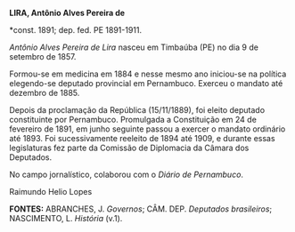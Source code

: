 **LIRA, Antônio Alves Pereira de**

\*const. 1891; dep. fed. PE 1891-1911.

*Antônio Alves Pereira de Lira* nasceu em Timbaúba (PE) no dia 9 de
setembro de 1857.

Formou-se em medicina em 1884 e nesse mesmo ano iniciou-se na política
elegendo-se deputado provincial em Pernambuco. Exerceu o mandato até
dezembro de 1885.

Depois da proclamação da República (15/11/1889), foi eleito deputado
constituinte por Pernambuco. Promulgada a Constituição em 24 de
fevereiro de 1891, em junho seguinte passou a exercer o mandato
ordinário até 1893. Foi sucessivamente reeleito de 1894 até 1909, e
durante essas legislaturas fez parte da Comissão de Diplomacia da Câmara
dos Deputados.

No campo jornalístico, colaborou com o *Diário de Pernambuco*.

Raimundo Helio Lopes

**FONTES:** ABRANCHES, J. *Governos*; CÂM. DEP. *Deputados brasileiros*;
NASCIMENTO, L. *História* (v.1).

